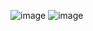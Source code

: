 ![image](https://github.com/user-attachments/assets/d7a6c8d4-5f76-47b1-b5c8-7be07fff36e0)
![image](https://github.com/user-attachments/assets/f627e034-d109-4105-be30-b73a2df733fd)

